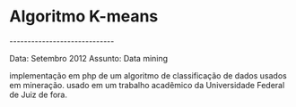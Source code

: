 <h1>Algoritmo K-means</h1>
-----------------------------

Data: Setembro 2012
Assunto: Data mining

implementação em php de um algoritmo de classificação de dados usados em mineração.
usado em um trabalho acadêmico da Universidade Federal de Juiz de fora. 
